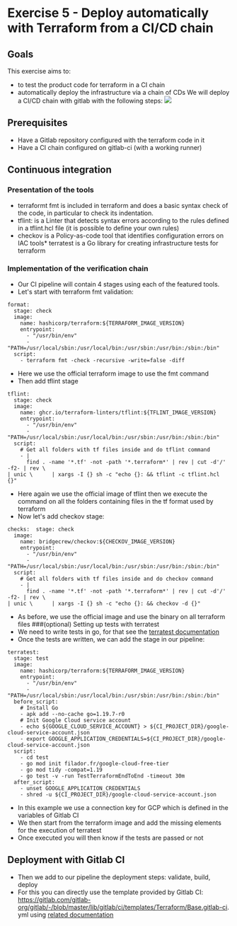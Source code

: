 # Exercise 5 - Deploy automatically with Terraform from a CI/CD chain

## Goals
This exercise aims to:
* to test the product code for terraform in a CI chain
* automatically deploy the infrastructure via a chain of CDs
We will deploy a CI/CD chain with gitlab with the following steps:
![](https://blog.filador.fr/content/images/2023/03/terraform-cicd.png)

## Prerequisites
* Have a Gitlab repository configured with the terraform code in it
* Have a CI chain configured on gitlab-ci (with a working runner)

## Continuous integration

### Presentation of the tools
* terraformt fmt is included in terraform and does a basic syntax check of the code, in particular to check its indentation.
* tflint: is a Linter that detects syntax errors according to the rules defined in a tflint.hcl file (it is possible to define your own rules)
* checkov is a Policy-as-code tool that identifies configuration errors on IAC tools* terratest is a Go library for creating infrastructure tests for terraform

### Implementation of the verification chain
* Our CI pipeline will contain 4 stages using each of the featured tools.
* Let's start with terraform fmt validation:
```
format:
  stage: check
  image:
    name: hashicorp/terraform:${TERRAFORM_IMAGE_VERSION}
    entrypoint:
      - "/usr/bin/env"
      - "PATH=/usr/local/sbin:/usr/local/bin:/usr/sbin:/usr/bin:/sbin:/bin"
  script:
    - terraform fmt -check -recursive -write=false -diff
```
* Here we use the official terraform image to use the fmt command
* Then add tflint stage
```
tflint:
  stage: check
  image:
    name: ghcr.io/terraform-linters/tflint:${TFLINT_IMAGE_VERSION}
    entrypoint:
      - "/usr/bin/env"
      - "PATH=/usr/local/sbin:/usr/local/bin:/usr/sbin:/usr/bin:/sbin:/bin"
  script:
    # Get all folders with tf files inside and do tflint command
    - |
      find . -name '*.tf' -not -path '*.terraform*' | rev | cut -d'/' -f2- | rev \
| unic \      | xargs -I {} sh -c "echo {}: && tflint -c tflint.hcl {}"
```
* Here again we use the official image of tflint then we execute the command on all the folders containing files in the tf format used by terraform
* Now let's add checkov stage:
```
checks:  stage: check
  image:
    name: bridgecrew/checkov:${CHECKOV_IMAGE_VERSION}
    entrypoint:
      - "/usr/bin/env"
      - "PATH=/usr/local/sbin:/usr/local/bin:/usr/sbin:/usr/bin:/sbin:/bin"
  script:
    # Get all folders with tf files inside and do checkov command
    - |
      find . -name '*.tf' -not -path '*.terraform*' | rev | cut -d'/' -f2- | rev \
| unic \      | xargs -I {} sh -c "echo {}: && checkov -d {}"
```
* As before, we use the official image and use the binary on all terraform files
###(optional) Setting up tests with terratest
* We need to write tests in go, for that see the [terratest documentation](https://terratest.gruntwork.io/docs/getting-started/quick-start/)
* Once the tests are written, we can add the stage in our pipeline:
```
terratest:
  stage: test
  image:
    name: hashicorp/terraform:${TERRAFORM_IMAGE_VERSION}
    entrypoint:
      - "/usr/bin/env"
      - "PATH=/usr/local/sbin:/usr/local/bin:/usr/sbin:/usr/bin:/sbin:/bin"
  before_script:
    # Install Go
    - apk add --no-cache go=1.19.7-r0
    # Init Google Cloud service account
    - echo ${GOOGLE_CLOUD_SERVICE_ACCOUNT} > ${CI_PROJECT_DIR}/google-cloud-service-account.json
    - export GOOGLE_APPLICATION_CREDENTIALS=${CI_PROJECT_DIR}/google-cloud-service-account.json
  script:
    - cd test
    - go mod init filador.fr/google-cloud-free-tier
    - go mod tidy -compat=1.19
    - go test -v -run TestTerraformEndToEnd -timeout 30m
  after_script:
    - unset GOOGLE_APPLICATION_CREDENTIALS
    - shred -u ${CI_PROJECT_DIR}/google-cloud-service-account.json
```
* In this example we use a connection key for GCP which is defined in the variables of Gitlab CI
* We then start from the terraform image and add the missing elements for the execution of terratest
* Once executed you will then know if the tests are passed or not

## Deployment with Gitlab CI

* Then we add to our pipeline the deployment steps: validate, build, deploy
* For this you can directly use the template provided by Gitlab CI: https://gitlab.com/gitlab-org/gitlab/-/blob/master/lib/gitlab/ci/templates/Terraform/Base.gitlab-ci. yml using [related documentation](https://docs.gitlab.com/ee/user/infrastructure/iac/terraform_template_recipes.html)